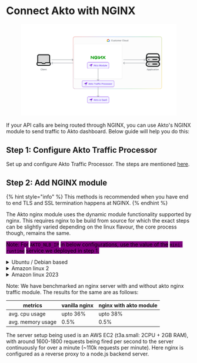 # Connect Akto with NGINX



<figure><img src="../../.gitbook/assets/image (3).png" alt=""><figcaption></figcaption></figure>

If your API calls are being routed through NGINX, you can use Akto's NGINX module to send traffic to Akto dashboard. Below guide will help you do this:

## Step 1: Configure Akto Traffic Processor

Set up and configure Akto Traffic Processor. The steps are mentioned [here](https://docs.akto.io/getting-started/traffic-processor/hybrid-saas).

## Step 2: Add NGINX module

{% hint style="info" %}
This methods is recommended when you have end to end TLS and SSL termination happens at NGINX.
{% endhint %}

The Akto nginx module uses the dynamic module functionality supported by nginx. This requires nginx to be build from source for which the exact steps can be slightly varied depending on the linux flavour, the core process though, remains the same.

<mark style="background-color:purple;">Note: For</mark> <mark style="background-color:purple;"></mark><mark style="background-color:purple;">`AKTO_NLB_IP`</mark> <mark style="background-color:purple;"></mark><mark style="background-color:purple;">in below configurations, use the value of the</mark> <mark style="background-color:purple;"></mark><mark style="background-color:purple;">`mini-runtime`</mark> <mark style="background-color:purple;"></mark><mark style="background-color:purple;">service we deployed in step 1.</mark>

<details>

<summary>Ubuntu / Debian based</summary>

1. Record all API calls using `nginx-module-njs`. (njs is a standard NGINX module built and shipped in every release of NGINX). You can install it by running <mark style="color:purple;">`apt install nginx-module-njs`</mark>
2. The data is sent to Akto installed in your VPC using [nginx-kafka-log-module](https://github.com/kaltura/nginx-kafka-log-module). You can install it by using nginx dynamic modules functionality as described [here](https://www.nginx.com/blog/compiling-dynamic-modules-nginx-plus/)
3. Download the [js file](https://raw.githubusercontent.com/akto-api-security/nginx-middleware/master/api_log.js) and save as `/etc/nginx/njs/api_log.js`
4. In your NGINX conf file - `/etc/nginx/nginx.conf` , add the following:

```lua
load_module /usr/lib/nginx/modules/ngx_http_js_module.so;
load_module /usr/lib/nginx/modules/ngx_http_kafka_log_module.so;
```

add the following lines in `http` section of `/etc/nginx/nginx.conf`:

```lua
subrequest_output_buffer_size 8k;
js_path "/etc/nginx/njs/";
js_var $responseBo "{}";
js_import main2 from api_log.js;
kafka_log_kafka_brokers <AKTO_NLB_IP>:9092;
kafka_log_kafka_buffer_max_messages 100000;
```

5\. In `/etc/nginx/conf.d/default.conf`, add 2 lines in `server > location` section

```lua
server {
    location / {
        .....
        js_body_filter main2.to_lower_case buffer_type=buffer;
		kafka_log kafka:akto.api.logs $responseBo;
    }
}
```

6\. Restart NGINX by `nginx -s reload`. This will start logging all the request-response logs to akto.

</details>

<details>

<summary>Amazon linux 2</summary>

1. sudo su -
2.  To set up the yum repository for Amazon Linux 2 for nginx, create the file named `/etc/yum.repos.d/nginx.repo` with the following content. This is needed to install `nginx` (if not present) and `nginx-module-njs`.

    ```bash
    [nginx-stable]
    name=nginx stable repo
    baseurl=http://nginx.org/packages/amzn2/$releasever/$basearch/
    gpgcheck=1
    enabled=1
    gpgkey=https://nginx.org/keys/nginx_signing.key
    module_hotfixes=true
    priority=9

    [nginx-mainline]
    name=nginx mainline repo
    baseurl=http://nginx.org/packages/mainline/amzn2/$releasever/$basearch/
    gpgcheck=1
    enabled=0
    gpgkey=https://nginx.org/keys/nginx_signing.key
    module_hotfixes=true
    priority=9
    ```
3. If nginx is not present install it using `yum install nginx` else you can skip this step.
4. Check your nginx version using `nginx -v` and download/extract the source for the same using the following commands.

```bash
wget http://nginx.org/download/nginx-{version}.tar.gz
tar -zxvf nginx-{version}.tar.gz

e.g.

wget http://nginx.org/download/nginx-1.26.0.tar.gz
tar -zxvf nginx-1.26.0.tar.gz
```

4. Install nginx-module-njs using `yum install nginx-module-njs` ( In case of any problem, please refer to the [official nginx docs to install nginx-module-njs](https://nginx.org/en/docs/njs/install.html) )
5. We will send data to Akto traffic processor using [nginx-kafka-log-module](https://github.com/kaltura/nginx-kafka-log-module). To clone it run: `git clone https://github.com/kaltura/nginx-kafka-log-module.git`
6. We can install nginx-kafka-log-module using the steps below. For the official nginx docs to install nginx dynamic modules refer [this](https://www.nginx.com/blog/compiling-dynamic-modules-nginx-plus/).

```bash
# Enable EPEL repository if not already enabled
amazon-linux-extras install epel -y
# Install librdkafka and its development package
yum install librdkafka librdkafka-devel -y
yum install pcre pcre-devel -y
yum groupinstall "Development Tools" -y
# go to nginx directory, which we downloaded in step 3
cd nginx-1.26.0/
./configure --with-compat --add-dynamic-module=../nginx-kafka-log-module --with-cc-opt="-I/usr/include" --with-ld-opt="-L/usr/lib"
make modules
cp objs/ngx_http_kafka_log_module.so /etc/nginx/modules/
```

9. Add the Akto njs code to nginx njs directory using the following commands.

```bash
mkdir /etc/nginx/njs
curl -o /etc/nginx/njs/api_log.js https://raw.githubusercontent.com/akto-api-security/nginx-middleware/master/api_log.js
```

10. To configure nginx, in your nginx configuration file ( `/etc/nginx/nginx.conf` ), add the following lines to top:

```bash
load_module /etc/nginx/modules/ngx_http_js_module.so;
load_module /etc/nginx/modules/ngx_http_kafka_log_module.so;
```

11. Also add this in http section of `/etc/nginx/nginx.conf`. Replace the `AKTO_NLB_IP`, with the one you obtained in setting up data processors.

```bash
subrequest_output_buffer_size 8k;
js_path "/etc/nginx/njs/";
js_var $responseBo "{}";
js_import main2 from api_log.js;
kafka_log_kafka_brokers "<AKTO_NLB_IP>:9092";
kafka_log_kafka_buffer_max_messages 100000;
```

12. Add this to .conf \[ You can get the path of this file in the include section of /etc/nginx/nginx.conf file ]. Make sure that the traffic here is being proxied/sent to your actual application.

```
location / {
    js_body_filter main2.to_lower_case buffer_type=buffer;
    kafka_log kafka:akto.api.logs $responseBo;
    ......
}
```

13. nginx -s reload \[ Use this command if nginx is already running, else use : systemctl start nginx ]

</details>

<details>

<summary>Amazon linux 2023</summary>

1. sudo su -
2.  To set up the yum repository for Amazon Linux 2023 for nginx, create the file named `/etc/yum.repos.d/nginx.repo` with the following content. This is needed to install `nginx` (if not present) and `nginx-module-njs`.

    ```bash
    [nginx-stable]
    name=nginx stable repo
    baseurl=http://nginx.org/packages/amzn/2023/$basearch/
    gpgcheck=1
    enabled=1
    gpgkey=https://nginx.org/keys/nginx_signing.key
    module_hotfixes=true
    priority=9

    [nginx-mainline]
    name=nginx mainline repo
    baseurl=http://nginx.org/packages/mainline/amzn/2023/$basearch/
    gpgcheck=1
    enabled=0
    gpgkey=https://nginx.org/keys/nginx_signing.key
    module_hotfixes=true
    priority=9
    ```
3. If nginx is not present install it using `yum install nginx -y` else you can skip this step.
4. Check your nginx version using `nginx -v` and download/extract the source for the same using the following commands.

```bash
wget http://nginx.org/download/nginx-{version}.tar.gz
tar -zxvf nginx-{version}.tar.gz

e.g.

wget http://nginx.org/download/nginx-1.26.0.tar.gz
tar -zxvf nginx-1.26.0.tar.gz
```

4. Install nginx-module-njs using `yum install nginx-module-njs` ( In case of any problem, please refer to the [official nginx docs to install nginx-module-njs](https://nginx.org/en/docs/njs/install.html) )
5. We will send data to Akto traffic processor using [nginx-kafka-log-module](https://github.com/kaltura/nginx-kafka-log-module). To clone it run: `git clone https://github.com/kaltura/nginx-kafka-log-module.git`
6.  We can install nginx-kafka-log-module using the steps below. For the official nginx docs to install nginx dynamic modules refer [this](https://www.nginx.com/blog/compiling-dynamic-modules-nginx-plus/).

    i. To set up the yum repository for Amazon Linux 2023 for confluent, create the file named `/etc/yum.repos.d/confluent.repo` with the following content.

    ```bash
    [Confluent-Clients]
    name=Confluent Clients repository
    baseurl=https://packages.confluent.io/clients/rpm/centos/9/$basearch
    gpgcheck=1
    gpgkey=https://packages.confluent.io/clients/rpm/archive.key
    enabled=1
    ```

    ii. Run the following commands:

    ```bash
    yum install librdkafka1 librdkafka-devel -y
    yum install pcre pcre-devel -y
    yum groupinstall "Development Tools" -y
    # go to nginx directory, which we downloaded in step 3
    cd nginx-1.26.0/
    ./configure --with-compat --add-dynamic-module=../nginx-kafka-log-module --with-cc-opt="-I/usr/include" --with-ld-opt="-L/usr/lib"
    make modules
    cp objs/ngx_http_kafka_log_module.so /etc/nginx/modules/
    ```
7. Add the Akto njs code to nginx njs directory using the following commands.

```bash
mkdir /etc/nginx/njs
curl -o /etc/nginx/njs/api_log.js https://raw.githubusercontent.com/akto-api-security/nginx-middleware/master/api_log.js
```

10. To configure nginx, in your nginx configuration file ( `/etc/nginx/nginx.conf` ), add the following lines to top:

```bash
load_module /etc/nginx/modules/ngx_http_js_module.so;
load_module /etc/nginx/modules/ngx_http_kafka_log_module.so;
```

11. Also add this in http section of `/etc/nginx/nginx.conf`. Replace the `AKTO_NLB_IP`, with the one you obtained in setting up data processors.

```bash
subrequest_output_buffer_size 8k;
js_path "/etc/nginx/njs/";
js_var $responseBo "{}";
js_import main2 from api_log.js;
kafka_log_kafka_brokers "<AKTO_NLB_IP>:9092";
kafka_log_kafka_buffer_max_messages 100000;
```

12. Add this to .conf \[ You can get the path of this file in the include section of /etc/nginx/nginx.conf file ]. Make sure that the traffic here is being proxied/sent to your actual application.

```
location / {
    js_body_filter main2.to_lower_case buffer_type=buffer;
    kafka_log kafka:akto.api.logs $responseBo;
    ......
}
```

13. nginx -s reload \[ Use this command if nginx is already running, else use : systemctl start nginx ]

</details>

Note: We have benchmarked an nginx server with and without akto nginx traffic module. The results for the same are as follows:

| metrics           | vanilla nginx | nginx with akto module |
| ----------------- | ------------- | ---------------------- |
| avg. cpu usage    | upto 36%      | upto 38%               |
| avg. memory usage | 0.5%          | 0.5%                   |

The server setup being used is an AWS EC2 (t3a.small: 2CPU + 2GB RAM), with around 1600-1800 requests being fired per second to the server continuously for over a minute (\~110k requests per minute). Here nginx is configured as a reverse proxy to a node.js backend server.
